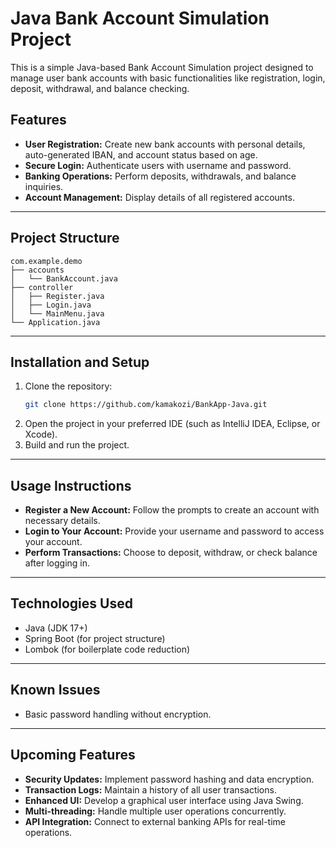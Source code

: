 # Java Bank Account Simulation Project

This is a simple Java-based Bank Account Simulation project designed to manage user bank accounts with basic functionalities like registration, login, deposit, withdrawal, and balance checking.

## **Features**
- **User Registration:** Create new bank accounts with personal details, auto-generated IBAN, and account status based on age.
- **Secure Login:** Authenticate users with username and password.
- **Banking Operations:** Perform deposits, withdrawals, and balance inquiries.
- **Account Management:** Display details of all registered accounts.

---

## **Project Structure**

```
com.example.demo
├── accounts
│   └── BankAccount.java
├── controller
│   ├── Register.java
│   ├── Login.java
│   └── MainMenu.java
└── Application.java
```

---

## **Installation and Setup**

1. Clone the repository:
   ```bash
   git clone https://github.com/kamakozi/BankApp-Java.git
   ```
2. Open the project in your preferred IDE (such as IntelliJ IDEA, Eclipse, or Xcode).
3. Build and run the project.

---

## **Usage Instructions**

- **Register a New Account:** Follow the prompts to create an account with necessary details.
- **Login to Your Account:** Provide your username and password to access your account.
- **Perform Transactions:** Choose to deposit, withdraw, or check balance after logging in.

---

## **Technologies Used**
- Java (JDK 17+)
- Spring Boot (for project structure)
- Lombok (for boilerplate code reduction)

---

## **Known Issues**
- Basic password handling without encryption.

---

## **Upcoming Features**
- **Security Updates:** Implement password hashing and data encryption.
- **Transaction Logs:** Maintain a history of all user transactions.
- **Enhanced UI:** Develop a graphical user interface using Java Swing.
- **Multi-threading:** Handle multiple user operations concurrently.
- **API Integration:** Connect to external banking APIs for real-time operations.




